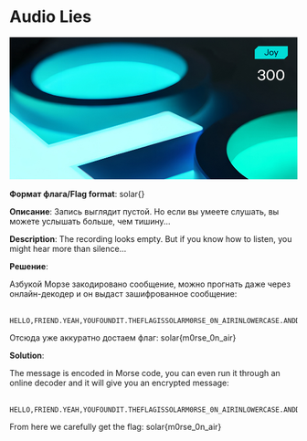 # Audio Lies

![alt text](Joy.jpg)

**Формат флага/Flag format**: solar{}

**Описание**: Запись выглядит пустой. Но если вы умеете слушать, вы можете услышать больше, чем тишину...

**Description**: The recording looks empty. But if you know how to listen, you might hear more than silence...

**Решение**:

Азбукой Морзе закодировано сообщение, можно прогнать даже через онлайн-декодер и он выдаст зашифрованное сообщение:

```
    HELLO,FRIEND.YEAH,YOUFOUNDIT.THEFLAGISSOLARM0RSE_0N_AIRINLOWERCASE.ANDDONTFORGETABOUTBRACES.
```

Отсюда уже аккуратно достаем флаг: solar{m0rse_0n_air}

**Solution**:

The message is encoded in Morse code, you can even run it through an online decoder and it will give you an encrypted message:

```
    HELLO,FRIEND.YEAH,YOUFOUNDIT.THEFLAGISSOLARM0RSE_0N_AIRINLOWERCASE.ANDDONTFORGETABOUTBRACES.
```

From here we carefully get the flag: solar{m0rse_0n_air}